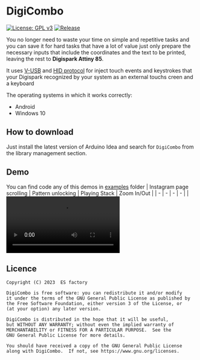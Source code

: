 # DigiCombo
[![License: GPL v3](https://img.shields.io/badge/License-GPLv3-blue.svg)](https://www.gnu.org/licenses/gpl-3.0)
[![Release](https://img.shields.io/github/v/release/ErfanSn/DigiCombo?display_name=release&include_prereleases&sort=date)](https://github.com/ErfanSn/SiliconeCalculator/releases)

You no longer need to waste your time on simple and repetitive tasks and you can save it for hard tasks that have a lot of value just only prepare the necessary inputs that include the coordinates and the text to be printed, leaving the rest to **Digispark Attiny 85**.

It uses [V-USB](https://www.obdev.at/products/vusb/index.html) and [HID protocol](https://en.wikipedia.org/wiki/Human_interface_device) for inject touch events and keystrokes that your Digispark recognized by your system as an external touchs creen and a keyboard

The operating systems in which it works correctly:
- Android
- Windows 10

## How to download
Just install the latest version of Arduino Idea and search for `DigiCombo` from the library management section.

## Demo
You can find code any of this demos in [examples](/examples) folder
| Instagram page scrolling | Pattern unlocking | Playing Stack | Zoom In/Out |
| - | - | - | - |
| <video src="https://user-images.githubusercontent.com/50053121/219417137-3854b97d-07d1-4eff-919f-4a942358e995.mp4"/> | <video src="https://user-images.githubusercontent.com/50053121/219417970-e2f4bd10-b4c8-4cce-a631-e4b19219f7b2.mp4"/> | <video src="https://user-images.githubusercontent.com/50053121/219419774-4be11ffc-3d42-49ae-ba85-6f9f847b8f55.mp4"/> | <video src="https://user-images.githubusercontent.com/50053121/219420037-b77089ab-7905-456e-a111-0cc2a82e4bb5.mp4"/> |

## Licence
```
Copyright (C) 2023  ES factory

DigiCombo is free software: you can redistribute it and/or modify
it under the terms of the GNU General Public License as published by
the Free Software Foundation, either version 3 of the License, or
(at your option) any later version.

DigiCombo is distributed in the hope that it will be useful,
but WITHOUT ANY WARRANTY; without even the implied warranty of
MERCHANTABILITY or FITNESS FOR A PARTICULAR PURPOSE.  See the
GNU General Public License for more details.

You should have received a copy of the GNU General Public License
along with DigiCombo.  If not, see https://www.gnu.org/licenses.
```
